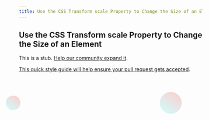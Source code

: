 ```yaml
---
title: Use the CSS Transform scale Property to Change the Size of an Element
---
```

## Use the CSS Transform scale Property to Change the Size of an Element

This is a stub. <a href='https://github.com/freecodecamp/guides/tree/master/src/pages/certifications/responsive-web-design/applied-visual-design/use-the-css-transform-scale-property-to-change-the-size-of-an-element/index.md' target='_blank' rel='nofollow'>Help our community expand it</a>.

<a href='https://github.com/freecodecamp/guides/blob/master/README.md' target='_blank' rel='nofollow'>This quick style guide will help ensure your pull request gets accepted</a>.

<!-- The article goes here, in GitHub-flavored Markdown. Feel free to add YouTube videos, images, and CodePen/JSBin embeds  -->

<!-- Here is an example of the transform scale property being put to use: Notice the transform element in ball#2. It increases it's size 1.5 times the size of ball #1...-->

<style>
  .ball { 
    width: 40px;
    height: 40px;
    margin: 50 auto;
    position: fixed;
    background: linear-gradient(
      35deg,
      #ccffff,
      #ffcccc
    );
    border-radius: 50%;
  }
  #ball1 {
    left: 20%;
  }
  #ball2 {
    left: 65%;
    transform:scale(1.5);
    }
    
  }


</style>

<div class="ball" id= "ball1"></div>
<div class="ball" id= "ball2"></div>
